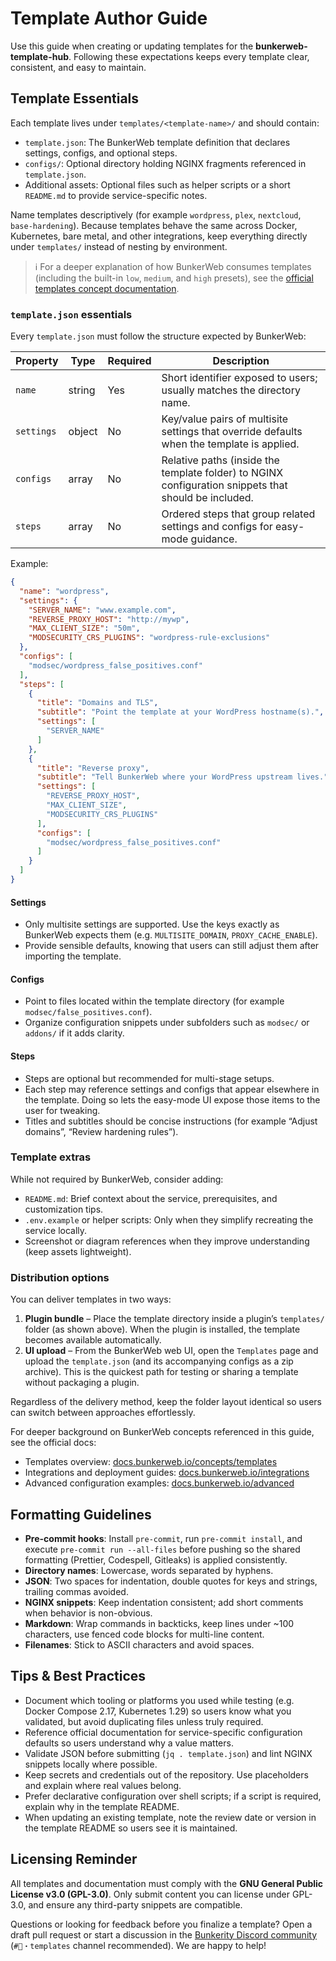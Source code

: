 # Template Author Guide

Use this guide when creating or updating templates for the **bunkerweb-template-hub**. Following these expectations keeps every template clear, consistent, and easy to maintain.

## Template Essentials

Each template lives under `templates/<template-name>/` and should contain:

- `template.json`: The BunkerWeb template definition that declares settings, configs, and optional steps.
- `configs/`: Optional directory holding NGINX fragments referenced in `template.json`.
- Additional assets: Optional files such as helper scripts or a short `README.md` to provide service-specific notes.

Name templates descriptively (for example `wordpress`, `plex`, `nextcloud`, `base-hardening`). Because templates behave the same across Docker, Kubernetes, bare metal, and other integrations, keep everything directly under `templates/` instead of nesting by environment.

> ℹ️ For a deeper explanation of how BunkerWeb consumes templates (including the built-in `low`, `medium`, and `high` presets), see the [official templates concept documentation](https://docs.bunkerweb.io/latest/concepts/#templates).

### `template.json` essentials

Every `template.json` must follow the structure expected by BunkerWeb:

| Property   | Type   | Required | Description                                                                                          |
| ---------- | ------ | -------- | ---------------------------------------------------------------------------------------------------- |
| `name`     | string | Yes      | Short identifier exposed to users; usually matches the directory name.                               |
| `settings` | object | No       | Key/value pairs of multisite settings that override defaults when the template is applied.           |
| `configs`  | array  | No       | Relative paths (inside the template folder) to NGINX configuration snippets that should be included. |
| `steps`    | array  | No       | Ordered steps that group related settings and configs for easy-mode guidance.                        |

Example:

```json
{
  "name": "wordpress",
  "settings": {
    "SERVER_NAME": "www.example.com",
    "REVERSE_PROXY_HOST": "http://mywp",
    "MAX_CLIENT_SIZE": "50m",
    "MODSECURITY_CRS_PLUGINS": "wordpress-rule-exclusions"
  },
  "configs": [
    "modsec/wordpress_false_positives.conf"
  ],
  "steps": [
    {
      "title": "Domains and TLS",
      "subtitle": "Point the template at your WordPress hostname(s).",
      "settings": [
        "SERVER_NAME"
      ]
    },
    {
      "title": "Reverse proxy",
      "subtitle": "Tell BunkerWeb where your WordPress upstream lives.",
      "settings": [
        "REVERSE_PROXY_HOST",
        "MAX_CLIENT_SIZE",
        "MODSECURITY_CRS_PLUGINS"
      ],
      "configs": [
        "modsec/wordpress_false_positives.conf"
      ]
    }
  ]
}
```

#### Settings

- Only multisite settings are supported. Use the keys exactly as BunkerWeb expects them (e.g. `MULTISITE_DOMAIN`, `PROXY_CACHE_ENABLE`).
- Provide sensible defaults, knowing that users can still adjust them after importing the template.

#### Configs

- Point to files located within the template directory (for example `modsec/false_positives.conf`).
- Organize configuration snippets under subfolders such as `modsec/` or `addons/` if it adds clarity.

#### Steps

- Steps are optional but recommended for multi-stage setups.
- Each step may reference settings and configs that appear elsewhere in the template. Doing so lets the easy-mode UI expose those items to the user for tweaking.
- Titles and subtitles should be concise instructions (for example “Adjust domains”, “Review hardening rules”).

### Template extras

While not required by BunkerWeb, consider adding:

- `README.md`: Brief context about the service, prerequisites, and customization tips.
- `.env.example` or helper scripts: Only when they simplify recreating the service locally.
- Screenshot or diagram references when they improve understanding (keep assets lightweight).

### Distribution options

You can deliver templates in two ways:

1. **Plugin bundle** – Place the template directory inside a plugin’s `templates/` folder (as shown above). When the plugin is installed, the template becomes available automatically.
2. **UI upload** – From the BunkerWeb web UI, open the `Templates` page and upload the `template.json` (and its accompanying configs as a zip archive). This is the quickest path for testing or sharing a template without packaging a plugin.

Regardless of the delivery method, keep the folder layout identical so users can switch between approaches effortlessly.

For deeper background on BunkerWeb concepts referenced in this guide, see the official docs:

- Templates overview: [docs.bunkerweb.io/concepts/templates](https://docs.bunkerweb.io/latest/concepts/#templates)
- Integrations and deployment guides: [docs.bunkerweb.io/integrations](https://docs.bunkerweb.io/latest/integrations)
- Advanced configuration examples: [docs.bunkerweb.io/advanced](https://docs.bunkerweb.io/latest/advanced)

## Formatting Guidelines

- **Pre-commit hooks**: Install `pre-commit`, run `pre-commit install`, and execute `pre-commit run --all-files` before pushing so the shared formatting (Prettier, Codespell, Gitleaks) is applied consistently.
- **Directory names**: Lowercase, words separated by hyphens.
- **JSON**: Two spaces for indentation, double quotes for keys and strings, trailing commas avoided.
- **NGINX snippets**: Keep indentation consistent; add short comments when behavior is non-obvious.
- **Markdown**: Wrap commands in backticks, keep lines under ~100 characters, use fenced code blocks for multi-line content.
- **Filenames**: Stick to ASCII characters and avoid spaces.

## Tips & Best Practices

- Document which tooling or platforms you used while testing (e.g. Docker Compose 2.17, Kubernetes 1.29) so users know what you validated, but avoid duplicating files unless truly required.
- Reference official documentation for service-specific configuration defaults so users understand why a value matters.
- Validate JSON before submitting (`jq . template.json`) and lint NGINX snippets locally where possible.
- Keep secrets and credentials out of the repository. Use placeholders and explain where real values belong.
- Prefer declarative configuration over shell scripts; if a script is required, explain why in the template README.
- When updating an existing template, note the review date or version in the template README so users see it is maintained.

## Licensing Reminder

All templates and documentation must comply with the **GNU General Public License v3.0 (GPL-3.0)**. Only submit content you can license under GPL-3.0, and ensure any third-party snippets are compatible.

Questions or looking for feedback before you finalize a template? Open a draft pull request or start a discussion in the [Bunkerity Discord community](https://discord.gg/YEdMKqztMZ) (`#🧩・templates` channel recommended). We are happy to help!
